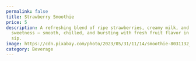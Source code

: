 ```yaml
---
permalink: false
title: Strawberry Smoothie
price: 5
description: A refreshing blend of ripe strawberries, creamy milk, and a hint of
  sweetness — smooth, chilled, and bursting with fresh fruit flavor in every
  sip.
image: https://cdn.pixabay.com/photo/2023/05/31/11/14/smoothie-8031132_1280.jpg
category: Beverage
---
```

